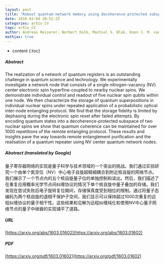 ```yaml
---
layout: post
title: "Robust quantum-network memory using decoherence-protected subspaces of nuclear spins"
date: 2016-03-04 20:51:23
categories: arXiv_CV
tags: arXiv_CV
author: Andreas Reiserer, Norbert Kalb, Machiel S. Blok, Koen J. M. van Bemmelen, Daniel J. Twitchen, Matthew Markham, Tim H. Taminiau, Ronald Hanson
mathjax: true
---
```


* content
{:toc}

##### Abstract
The realization of a network of quantum registers is an outstanding challenge in quantum science and technology. We experimentally investigate a network node that consists of a single nitrogen-vacancy (NV) center electronic spin hyperfine-coupled to nearby nuclear spins. We demonstrate individual control and readout of five nuclear spin qubits within one node. We then characterize the storage of quantum superpositions in individual nuclear spins under repeated application of a probabilistic optical inter-node entangling protocol. We find that the storage fidelity is limited by dephasing during the electronic spin reset after failed attempts. By encoding quantum states into a decoherence-protected subspace of two nuclear spins we show that quantum coherence can be maintained for over 1000 repetitions of the remote entangling protocol. These results and insights pave the way towards remote entanglement purification and the realisation of a quantum repeater using NV center quantum network nodes.

##### Abstract (translated by Google)
量子寄存器网络的实现是量子科学与技术领域的一个突出的挑战。我们通过实验研究一个由单个氮空位（NV）中心电子自旋超精细耦合到附近核自旋的网络节点。我们展示了一个节点内的五个核自旋量子位的单独控制和读出。然后，我们描述了在重复应用概率光学节点间纠缠协议的情况下单个核自旋中量子叠加的存储。我们发现在尝试失败后电子旋转复位期间，存储保真度受到相位的限制。通过将量子态编码为两个核自旋的退相干保护子空间，我们显示可以保持超过1000次重复的远程纠缠协议的量子相干性。这些结果和见解为远程纠缠纯化和使用NV中心量子网络节点的量子中继器的实现铺平了道路。

##### URL
[https://arxiv.org/abs/1603.01602](https://arxiv.org/abs/1603.01602)

##### PDF
[https://arxiv.org/pdf/1603.01602](https://arxiv.org/pdf/1603.01602)

